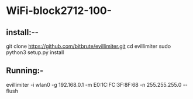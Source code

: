 # WiFi-block2712-100-

## install:--

git clone https://github.com/bitbrute/evillimiter.git
cd evillimiter
sudo python3 setup.py install





## Running:-


evillimiter -i wlan0 -g 192.168.0.1 -m E0:1C:FC:3F:8F:68 -n 255.255.255.0 --flush
